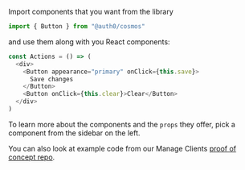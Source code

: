 Import components that you want from the library

```js
import { Button } from "@auth0/cosmos"
```

and use them along with you React components:

```js
const Actions = () => (
  <div>
    <Button appearance="primary" onClick={this.save}>
      Save changes
    </Button>
    <Button onClick={this.clear}>Clear</Button>
  </div>
)
```

To learn more about the components and the `props` they offer, pick a component from the sidebar on the left.

You can also look at example code from our Manage Clients [proof of concept repo](https://github.com/auth0/cosmos/tree/master/src/manage).

